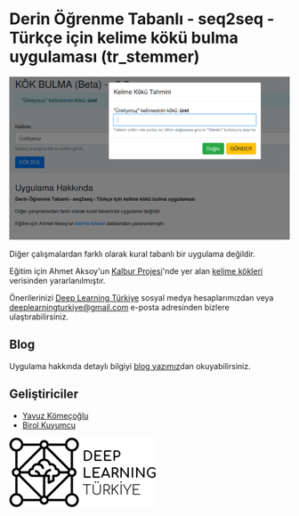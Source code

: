 # Derin Öğrenme Tabanlı - seq2seq - Türkçe için kelime kökü bulma uygulaması (tr_stemmer)

![Screenshot](screenshot.png)

Diğer çalışmalardan farklı olarak kural tabanlı bir uygulama değildir.

Eğitim için Ahmet Aksoy'un [Kalbur Projesi](https://github.com/ahmetax/kalbur)'nde yer alan [kelime kökleri](https://github.com/ahmetax/kalbur/blob/master/veri/KOKBULTEST.txt) verisinden yararlanılmıştır.

Önerilerinizi [Deep Learning Türkiye](http://deeplearningturkiye.com/) sosyal medya hesaplarımızdan veya deeplearningturkiye@gmail.com e-posta adresinden bizlere ulaştırabilirsiniz.

## Blog
Uygulama hakkında detaylı bilgiyi [blog yazımız](https://medium.com/deep-learning-turkiye/derin-%C3%B6%C4%9Frenme-tabanl%C4%B1-seq2seq-t%C3%BCrk%C3%A7e-kelime-k%C3%B6k-ay%C4%B1r%C4%B1c%C4%B1-5d3acc764c76)dan okuyabilirsiniz.

## Geliştiriciler
* [Yavuz Kömeçoğlu](https://github.com/yavuzKomecoglu)
* [Birol Kuyumcu](https://github.com/birolkuyumcu)

![DLTR_LOGO](static/dltr_logo_black.png)

